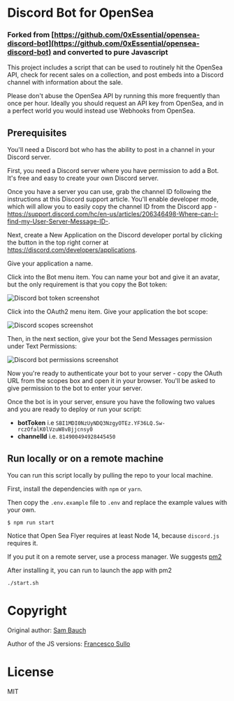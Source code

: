 # Discord Bot for OpenSea

### Forked from [https://github.com/0xEssential/opensea-discord-bot](https://github.com/0xEssential/opensea-discord-bot) and converted to pure Javascript

[comment]: <> (Need help? [Join us on Discord]&#40;https://discord.gg/BheNSUfcvm&#41;!)


This project includes a script that can be used to routinely hit the OpenSea API, check for recent sales on a collection, and post embeds into a Discord channel with information about the sale.

Please don't abuse the OpenSea API by running this more frequently than once per hour. Ideally you should request an API key from OpenSea, and in a perfect world you would instead use Webhooks from OpenSea.

## Prerequisites

You'll need a Discord bot who has the ability to post in a channel in your Discord server.

First, you need a Discord server where you have permission to add a Bot. It's free and easy to create your own Discord server.

Once you have a server you can use, grab the channel ID following the instructions at this Discord support article. You'll enable developer mode, which will allow you to easily copy the channel ID from the Discord app - https://support.discord.com/hc/en-us/articles/206346498-Where-can-I-find-my-User-Server-Message-ID-.

Next, create a New Application on the Discord developer portal by clicking the button in the top right corner at https://discord.com/developers/applications.

Give your application a name.

Click into the Bot menu item. You can name your bot and give it an avatar, but the only requirement is that you copy the Bot token:

![Discord bot token screenshot](./.github/bot-token.png)

Click into the OAuth2 menu item. Give your application the bot scope:

![Discord scopes screenshot](./.github/discord-scope.png)

Then, in the next section, give your bot the Send Messages permission under Text Permissions:

![Discord bot permissions screenshot](./.github/discord-bot-permissions.png)

Now you're ready to authenticate your bot to your server - copy the OAuth URL from the scopes box and open it in your browser. You'll be asked to give permission to the bot to enter your server.

Once the bot is in your server, ensure you have the following two values and you are ready to deploy or run your script:

- **botToken** i.e `SBI1MDI0NzUyNDQ3NzgyOTEz.YF36LQ.Sw-rczOfalK0lVzuW8vBjjcnsy0`
- **channelId** i.e. `814900494928445450`

## Run locally or on a remote machine

You can run this script locally by pulling the repo to your local machine.

First, install the dependencies with `npm` or `yarn`.

Then copy the `.env.example` file to `.env` and replace the example values with your own.

```
$ npm run start
```

Notice that Open Sea Flyer requires at least Node 14, because `discord.js` requires it.

If you put it on a remote server, use a process manager. We suggests [pm2](https://pm2.keymetrics.io/)

After installing it, you can run to launch the app with pm2 
```
./start.sh
```

# Copyright

Original author: [Sam Bauch](https://github.com/sbauch)

Author of the JS versions: [Francesco Sullo](https://francesco.sullo.co)

# License

MIT
